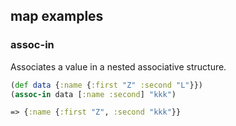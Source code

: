 
## map examples
### assoc-in
Associates a value in a nested associative structure.
```clj
(def data {:name {:first "Z" :second "L"}})
(assoc-in data [:name :second] "kkk")

=> {:name {:first "Z", :second "kkk"}}
```
